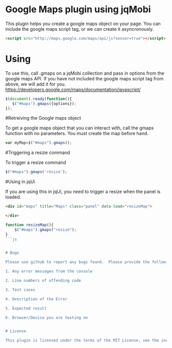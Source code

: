 # Google Maps plugin using jqMobi

This plugin helps you create a google maps object on your page.  You can include the google maps script tag, or we can create it asyncronously.

```html
<script src="http://maps.google.com/maps/api/js?sensor=true"></script>
```

# Using

To use this, call .gmaps on a jqMobi collection and pass in options from the google maps API.  If you have not included the google maps script tag from above, we will add it for you.
https://developers.google.com/maps/documentation/javascript/

```js
$(document).ready(function(){
   $("#maps").gmaps({options});
});
```

#Retreiving the Google maps object

To get a google maps object that you can interact with, call the gmaps function with no parameters.  You must create the map before hand.

```js
var myMap=$("#maps").gmaps();
```

#Triggering a resize command

To trigger a resize  command

```js
$("#maps").gmaps('resize');
```

#Using in jqUi

If you are using this in jqUi, you need to trigger a resize when the panel is loaded.

```html
<div id="maps" title="Maps" class="panel" data-load="resizeMap">

</div>
```

```js
function resizeMap(){
    $("#maps").gmaps("resize");
}
```js


# Bugs

Please use github to report any bugs found.  Please provide the following

1. Any error messages from the console

2. Line numbers of offending code

3. Test cases

4. Description of the Error

5. Expected result

6. Browser/Device you are testing on


# License

This plugin is licensed under the terms of the MIT License, see the included license.txt file.
